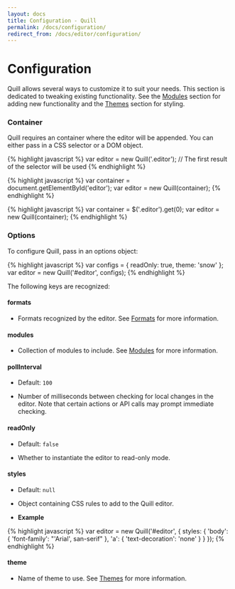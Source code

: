 ```yaml
---
layout: docs
title: Configuration - Quill
permalink: /docs/configuration/
redirect_from: /docs/editor/configuration/
---
```


# Configuration

Quill allows several ways to customize it to suit your needs. This section is dedicated to tweaking existing functionality. See the [Modules](/docs/modules/) section for adding new functionality and the [Themes](/docs/themes/) section for styling.


### Container

Quill requires an container where the editor will be appended. You can either pass in a CSS selector or a DOM object.

{% highlight javascript %}
var editor = new Quill('.editor');  // The first result of the selector will be used
{% endhighlight %}

{% highlight javascript %}
var container = document.getElementById('editor');
var editor = new Quill(container);
{% endhighlight %}

{% highlight javascript %}
var container = $('.editor').get(0);
var editor = new Quill(container);
{% endhighlight %}

### Options

To configure Quill, pass in an options object:

{% highlight javascript %}
var configs = {
  readOnly: true,
  theme: 'snow'
};
var editor = new Quill('#editor', configs);
{% endhighlight %}

The following keys are recognized:

#### formats

- Formats recognized by the editor. See [Formats](/docs/formats/) for more information.

#### modules

- Collection of modules to include. See [Modules](/docs/modules/) for more information.

#### pollInterval

- Default: `100`

- Number of milliseconds between checking for local changes in the editor. Note that certain actions or API calls may prompt immediate checking.

#### readOnly

- Default: `false`

- Whether to instantiate the editor to read-only mode.

#### styles

- Default: `null`

- Object containing CSS rules to add to the Quill editor.

- **Example**

{% highlight javascript %}
var editor = new Quill('#editor', {
  styles: {
    'body': {
      'font-family': "'Arial', san-serif"
    },
    'a': {
      'text-decoration': 'none'
    }
  }
});
{% endhighlight %}

#### theme

- Name of theme to use. See [Themes](/docs/themes/) for more information.
